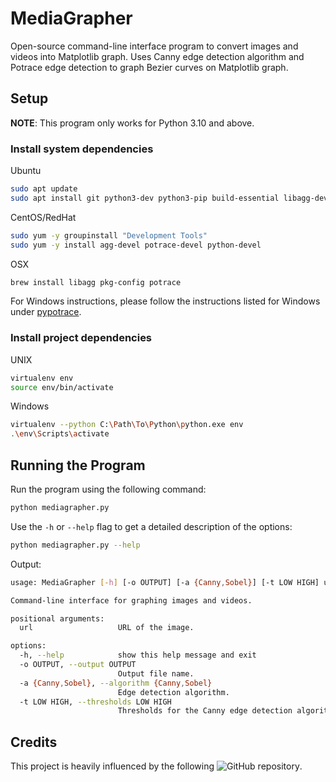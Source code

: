 # MediaGrapher

Open-source command-line interface program to convert images and videos into Matplotlib graph. Uses Canny edge detection algorithm and Potrace edge detection to graph Bezier curves on Matplotlib graph.

## Setup

**NOTE**: This program only works for Python 3.10 and above.

### Install system dependencies

Ubuntu

```bash
sudo apt update
sudo apt install git python3-dev python3-pip build-essential libagg-dev libpotrace-dev pkg-config
```

CentOS/RedHat

```bash
sudo yum -y groupinstall "Development Tools"
sudo yum -y install agg-devel potrace-devel python-devel
```

OSX

```bash
brew install libagg pkg-config potrace
```

For Windows instructions, please follow the instructions listed for Windows under [pypotrace](https://pypi.org/project/pypotrace/).

### Install project dependencies

UNIX

```bash
virtualenv env
source env/bin/activate
```

Windows

```bash
virtualenv --python C:\Path\To\Python\python.exe env
.\env\Scripts\activate
```

## Running the Program

Run the program using the following command:

```bash
python mediagrapher.py
```

Use the `-h` or `--help` flag to get a detailed description of the options:

```bash
python mediagrapher.py --help
```

Output:

```bash
usage: MediaGrapher [-h] [-o OUTPUT] [-a {Canny,Sobel}] [-t LOW HIGH] url

Command-line interface for graphing images and videos.

positional arguments:
  url                   URL of the image.

options:
  -h, --help            show this help message and exit
  -o OUTPUT, --output OUTPUT
                        Output file name.
  -a {Canny,Sobel}, --algorithm {Canny,Sobel}
                        Edge detection algorithm.
  -t LOW HIGH, --thresholds LOW HIGH
                        Thresholds for the Canny edge detection algorithm. (default: 30, 200)
```

## Credits

This project is heavily influenced by the following ![GitHub repository](https://github.com/kevinjycui/DesmosBezierRenderer).

